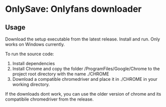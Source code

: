# OnlySave: Onlyfans downloader

## Usage

Download the setup executable from the latest release. Install and run.
Only works on Windows currently.

To run the source code:

1. Install dependencies
2. Install Chrome and copy the folder /ProgramFiles/Google/Chrome to the project root directory with the name ./CHROME 
3. Download a compatible chromedriver and place it in ./CHROME in your working directory. 

If the downloads dont work, you can use the older version of chrome and its compatibile chromedriver from the release.
